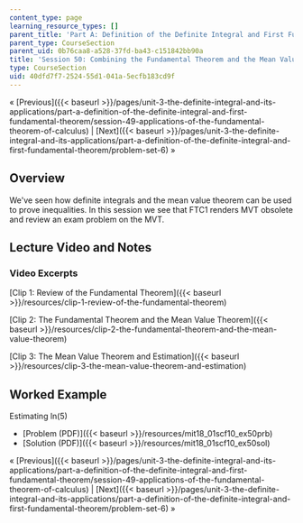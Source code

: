 ```yaml
---
content_type: page
learning_resource_types: []
parent_title: 'Part A: Definition of the Definite Integral and First Fundamental Theorem'
parent_type: CourseSection
parent_uid: 0b76caa8-a528-37fd-ba43-c151842bb90a
title: 'Session 50: Combining the Fundamental Theorem and the Mean Value Theorem'
type: CourseSection
uid: 40dfd7f7-2524-55d1-041a-5ecfb183cd9f
---
```


« [Previous]({{< baseurl >}}/pages/unit-3-the-definite-integral-and-its-applications/part-a-definition-of-the-definite-integral-and-first-fundamental-theorem/session-49-applications-of-the-fundamental-theorem-of-calculus) | [Next]({{< baseurl >}}/pages/unit-3-the-definite-integral-and-its-applications/part-a-definition-of-the-definite-integral-and-first-fundamental-theorem/problem-set-6) »

Overview
--------

We've seen how definite integrals and the mean value theorem can be used to prove inequalities. In this session we see that FTC1 renders MVT obsolete and review an exam problem on the MVT.

Lecture Video and Notes
-----------------------

### Video Excerpts

[Clip 1: Review of the Fundamental Theorem]({{< baseurl >}}/resources/clip-1-review-of-the-fundamental-theorem)

[Clip 2: The Fundamental Theorem and the Mean Value Theorem]({{< baseurl >}}/resources/clip-2-the-fundamental-theorem-and-the-mean-value-theorem)

[Clip 3: The Mean Value Theorem and Estimation]({{< baseurl >}}/resources/clip-3-the-mean-value-theorem-and-estimation)

Worked Example
--------------

Estimating ln(5)

*   [Problem (PDF)]({{< baseurl >}}/resources/mit18_01scf10_ex50prb)
*   [Solution (PDF)]({{< baseurl >}}/resources/mit18_01scf10_ex50sol)

« [Previous]({{< baseurl >}}/pages/unit-3-the-definite-integral-and-its-applications/part-a-definition-of-the-definite-integral-and-first-fundamental-theorem/session-49-applications-of-the-fundamental-theorem-of-calculus) | [Next]({{< baseurl >}}/pages/unit-3-the-definite-integral-and-its-applications/part-a-definition-of-the-definite-integral-and-first-fundamental-theorem/problem-set-6) »